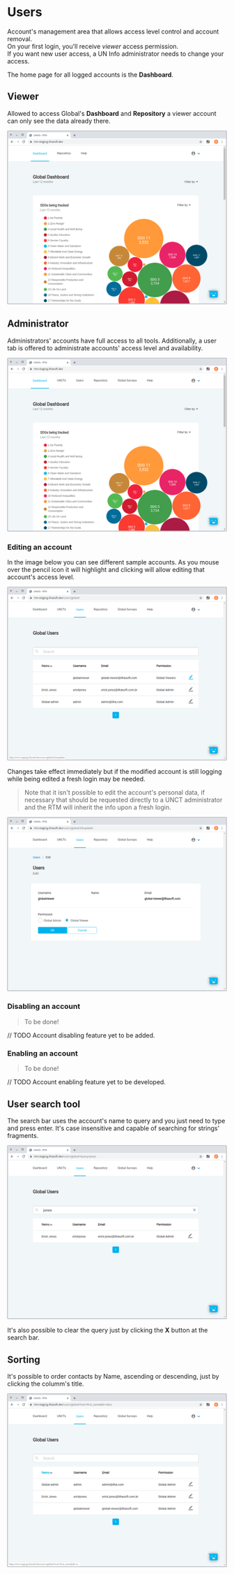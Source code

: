 # Users

Account's management area that allows access level control and account removal.  
On your first login, you'll receive *viewer* access permission.  
If you want new user access, a UN Info administrator needs to change your access.

The home page for all logged accounts is the **Dashboard**.

## Viewer

Allowed to access Global's **Dashboard** and **Repository** a viewer account can only see the data already there.

![viewerGhome](../../_images/usersViewerGHome.png)

## Administrator

Administrators' accounts have full access to all tools. Additionally, a user tab is offered to administrate accounts' access level and availability.

![adminGhome](../../_images/usersAdminGHome.png)

### Editing an account

In the image below you can see different sample accounts. As you mouse over the pencil icon it will highlight and clicking will allow editing that account's access level.

![usersGPage](../../_images/usersGMainPageEdit.png)

Changes take effect immediately but if the modified account is still logging while being edited a fresh login may be needed.

> Note that it isn't possible to edit the account's personal data, if necessary that should be requested directly to a UNCT administrator and the RTM will inherit the info upon a fresh login.

![usersGEditPage](../../_images/usersGUserPageEdit.png)

### Disabling an account

> To be done!

// TODO Account disabling feature yet to be added.
<!--
By clicking the trash icon the respective account will be blocked and that login's credentials will be denied.

> A verification box will pop-up for you to confirm. 

![usersGEditPage](../../_images/usersGUserAccountDisable.png)
-->
### Enabling an account

> To be done!

// TODO Account enabling feature yet to be developed.

## User search tool

The search bar uses the account's name to query and you just need to type and press enter. It's case insensitive and capable of searching for strings' fragments.  

![usersGSearch](../../_images/userGSearch.png)

It's also possible to clear the query just by clicking the **X** button at the search bar.

## Sorting

It's possible to order contacts by Name, ascending or descending, just by clicking the columm's title.

![usersGSorting](../../_images/userGSorting.png)
